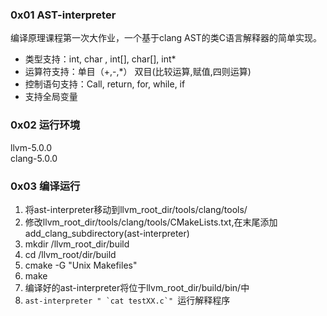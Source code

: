 ### 0x01 AST-interpreter
编译原理课程第一次大作业，一个基于clang AST的类C语言解释器的简单实现。  
* 类型支持：int, char , int[], char[], int*  
* 运算符支持：单目（+,-,*） 双目(比较运算,赋值,四则运算)  
* 控制语句支持：Call, return, for, while, if  
* 支持全局变量

### 0x02 运行环境

llvm-5.0.0  
clang-5.0.0

### 0x03 编译运行
1. 将ast-interpreter移动到llvm_root_dir/tools/clang/tools/
2. 修改llvm_root_dir/tools/clang/tools/CMakeLists.txt,在末尾添加add_clang_subdirectory(ast-interpreter)
3. mkdir /llvm_root_dir/build
4. cd /llvm_root/dir/build
5. cmake -G "Unix Makefiles"
6. make
7. 编译好的ast-interpreter将位于llvm_root_dir/build/bin/中
8. ``ast-interpreter " `cat testXX.c`" ``运行解释程序





